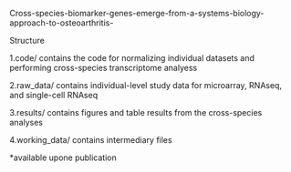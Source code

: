 Cross-species-biomarker-genes-emerge-from-a-systems-biology-approach-to-osteoarthritis-

Structure

  1.code/ contains the code for normalizing individual datasets and performing cross-species transcriptome analyess
  
  2.raw_data/ contains individual-level study data for microarray, RNAseq, and single-cell RNAseq
  
  3.results/ contains figures and table results from the cross-species analyses
  
  4.working_data/ contains intermediary files

*available upone publication

